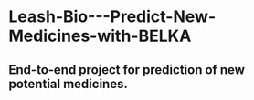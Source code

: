 # Leash-Bio---Predict-New-Medicines-with-BELKA
## End-to-end project for prediction of new potential medicines.
